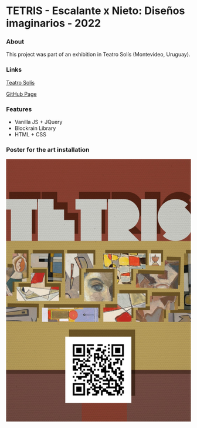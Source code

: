 # TETRIS - Escalante x Nieto: Diseños imaginarios - 2022

### About

This project was part of an exhibition in Teatro Solís (Montevideo, Uruguay).

### Links
[Teatro Solís](https://www.teatrosolis.org.uy/PROGRAMACION/Exposicion-Escalante-por-Nieto-Disenos-imaginarios-uc1568)

[GitHub Page](https://jfis223.github.io/escalante-nieto-tetris/)


### Features

- Vanilla JS + JQuery
- Blockrain Library
- HTML + CSS

### Poster for the art installation

![Poster Front](poster/9d606358-8327-4a8d-acd4-4fd0aaa76c85.JPG)

